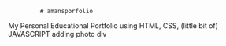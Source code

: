              # amansporfolio  
My Personal Educational Portfolio using HTML, CSS, (little bit of) JAVASCRIPT 
adding photo div 
   
   
  
 
